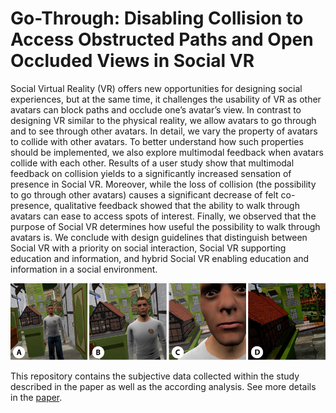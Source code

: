 # Go-Through: Disabling Collision to Access Obstructed Paths and Open Occluded Views in Social VR
Social Virtual Reality (VR) offers new opportunities for designing social experiences, but at the same time, it challenges the usability of VR as other avatars can block paths and occlude one’s avatar’s view. In contrast to designing VR similar to the physical reality, we allow avatars to go through and to see through other avatars. In detail, we vary the property of avatars to collide with other avatars. To better understand how such properties should be implemented, we also explore multimodal feedback when avatars collide with each other. Results of a user study show that multimodal feedback on collision yields to a significantly increased sensation of presence in Social VR. Moreover, while the loss of collision (the possibility to go through other avatars) causes a significant decrease of felt co-presence, qualitative feedback showed that the ability to walk through avatars can ease to access spots of interest. Finally, we observed that the purpose of Social VR determines how useful the possibility to walk through avatars is. We conclude with design guidelines that distinguish between Social VR with a priority on social interaction, Social VR supporting education and information, and hybrid Social VR enabling education and information in a social environment.

<img src="teaser.PNG" width="1000">

This repository contains the subjective data collected within the study described in the paper as well as the according analysis. See more details in the <a href="PaperGo-Through.pdf">paper</a>.